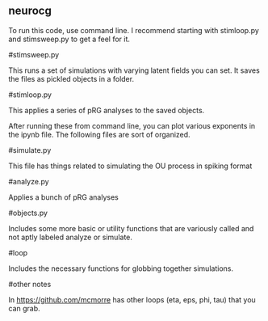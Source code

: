 ## neurocg

To run this code, use command line. I recommend starting with stimloop.py and stimsweep.py to get a feel for it. 

#stimsweep.py

This runs a set of simulations with varying latent fields you can set. It saves the files as pickled objects in a folder.

#stimloop.py

This applies a series of pRG analyses to the saved objects.

After running these from command line, you can plot various exponents in the ipynb file. The following files are sort of organized. 

#simulate.py

This file has things related to simulating the OU process in spiking format

#analyze.py

Applies a bunch of pRG analyses 

#objects.py 

Includes some more basic or utility functions that are variously called and not aptly labeled analyze or simulate. 

#loop

Includes the necessary functions for globbing together simulations. 

#other notes

In https://github.com/mcmorre has other loops (eta, eps, phi, tau) that you can grab.
